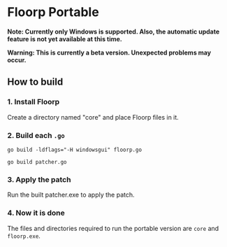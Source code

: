 # Floorp Portable

**Note: Currently only Windows is supported. Also, the automatic update feature is not yet available at this time.**

**Warning: This is currently a beta version. Unexpected problems may occur.**

## How to build
### 1. Install Floorp
Create a directory named "core" and place Floorp files in it.

### 2. Build each `.go`
```
go build -ldflags="-H windowsgui" floorp.go
```
```
go build patcher.go
```

### 3. Apply the patch
Run the built patcher.exe to apply the patch.

### 4. Now it is done
The files and directories required to run the portable version are `core` and `floorp.exe`.
